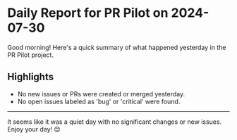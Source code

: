 # Daily Report for PR Pilot on 2024-07-30

Good morning! Here's a quick summary of what happened yesterday in the PR Pilot project.

## Highlights
- No new issues or PRs were created or merged yesterday.
- No open issues labeled as 'bug' or 'critical' were found.

---

It seems like it was a quiet day with no significant changes or new issues. Enjoy your day! 😊